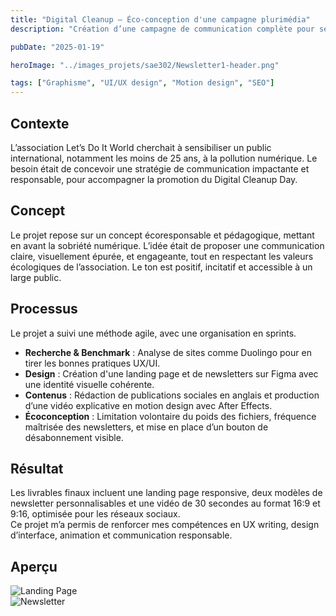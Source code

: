 ```yaml
---
title: "Digital Cleanup – Éco-conception d'une campagne plurimédia"
description: "Création d’une campagne de communication complète pour sensibiliser à la pollution numérique, avec un site web, une newsletter et une animation engageante."

pubDate: "2025-01-19"

heroImage: "../images_projets/sae302/Newsletter1-header.png"

tags: ["Graphisme", "UI/UX design", "Motion design", "SEO"]
---
```


## Contexte  
L’association Let’s Do It World cherchait à sensibiliser un public international, notamment les moins de 25 ans, à la pollution numérique. Le besoin était de concevoir une stratégie de communication impactante et responsable, pour accompagner la promotion du Digital Cleanup Day.

## Concept  
Le projet repose sur un concept écoresponsable et pédagogique, mettant en avant la sobriété numérique. L’idée était de proposer une communication claire, visuellement épurée, et engageante, tout en respectant les valeurs écologiques de l’association. Le ton est positif, incitatif et accessible à un large public.

## Processus  
Le projet a suivi une méthode agile, avec une organisation en sprints.  
- **Recherche & Benchmark** : Analyse de sites comme Duolingo pour en tirer les bonnes pratiques UX/UI.  
- **Design** : Création d'une landing page et de newsletters sur Figma avec une identité visuelle cohérente.  
- **Contenus** : Rédaction de publications sociales en anglais et production d’une vidéo explicative en motion design avec After Effects.  
- **Écoconception** : Limitation volontaire du poids des fichiers, fréquence maîtrisée des newsletters, et mise en place d’un bouton de désabonnement visible.

## Résultat  
Les livrables finaux incluent une landing page responsive, deux modèles de newsletter personnalisables et une vidéo de 30 secondes au format 16:9 et 9:16, optimisée pour les réseaux sociaux.  
Ce projet m’a permis de renforcer mes compétences en UX writing, design d’interface, animation et communication responsable.

## Aperçu  
![Landing Page](/portfolio/images_projets/sae302/Landing_Page.png)  
![Newsletter](/portfolio/images_projets/sae302/Newsletter1-header.png)